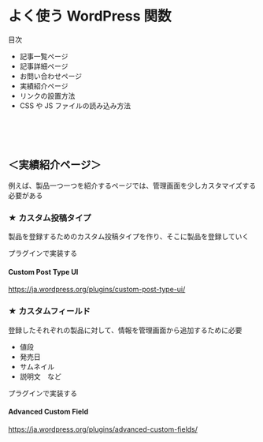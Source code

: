 # よく使う WordPress 関数

目次

-   記事一覧ページ
-   記事詳細ページ
-   お問い合わせページ
-   実績紹介ページ
-   リンクの設置方法
-   CSS や JS ファイルの読み込み方法

<br>



<br>



<br>

## ＜実績紹介ページ＞

例えば、製品一つ一つを紹介するページでは、管理画面を少しカスタマイズする必要がある

### ★ カスタム投稿タイプ

製品を登録するためのカスタム投稿タイプを作り、そこに製品を登録していく

プラグインで実装する

#### Custom Post Type UI

https://ja.wordpress.org/plugins/custom-post-type-ui/

### ★ カスタムフィールド

登録したそれぞれの製品に対して、情報を管理画面から追加するために必要

-   値段
-   発売日
-   サムネイル
-   説明文　など

プラグインで実装する

#### Advanced Custom Field

https://ja.wordpress.org/plugins/advanced-custom-fields/

<br>



<br>


